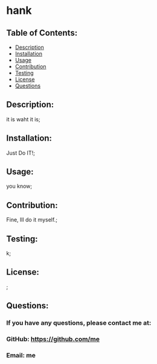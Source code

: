 
  # hank 
  ## 
  ## 

  
  ## Table of Contents:
  - [Description](#description)
  - [Installation](#installation)
  - [Usage](#usage)
  - [Contribution](#contribution)
  - [Testing](#testing)
  - [License](#license)
  - [Questions](#questions)

  ## Description:
  it is waht it is;
  ## Installation:
  Just Do IT!;
  ## Usage:
  you know;
  ## Contribution:
  Fine, Ill do it myself.;
  ## Testing:
  k;
  ## License:
  ;

  ## Questions:
  ### If you have any questions, please contact me at:
  ### GitHub: https://github.com/me
  ### Email: me